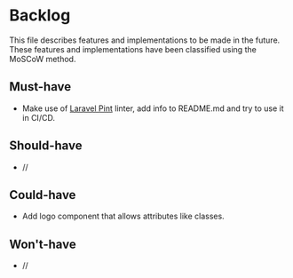 # Backlog

This file describes features and implementations to be made in the future.
These features and implementations have been classified using the MoSCoW method.

## Must-have

- Make use of [Laravel Pint](https://laravel.com/docs/10.x/pint) linter, add info to README.md and try to use it in CI/CD.

## Should-have

- //

## Could-have

- Add logo component that allows attributes like classes.

## Won't-have

- //
